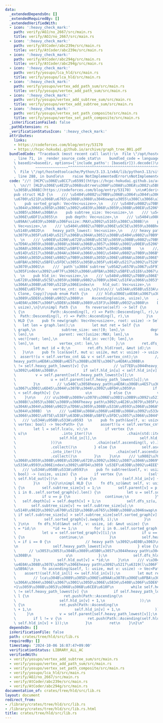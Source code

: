 ```yaml
---
data:
  _extendedDependsOn: []
  _extendedRequiredBy: []
  _extendedVerifiedWith:
  - icon: ':heavy_check_mark:'
    path: verify/AOJ/no_2667/src/main.rs
    title: verify/AOJ/no_2667/src/main.rs
  - icon: ':heavy_check_mark:'
    path: verify/AtCoder/abc239e/src/main.rs
    title: verify/AtCoder/abc239e/src/main.rs
  - icon: ':heavy_check_mark:'
    path: verify/AtCoder/abc294g/src/main.rs
    title: verify/AtCoder/abc294g/src/main.rs
  - icon: ':heavy_check_mark:'
    path: verify/yosupo/lca_hld/src/main.rs
    title: verify/yosupo/lca_hld/src/main.rs
  - icon: ':heavy_check_mark:'
    path: verify/yosupo/vertex_add_path_sum/src/main.rs
    title: verify/yosupo/vertex_add_path_sum/src/main.rs
  - icon: ':heavy_check_mark:'
    path: verify/yosupo/vertex_add_subtree_sum/src/main.rs
    title: verify/yosupo/vertex_add_subtree_sum/src/main.rs
  - icon: ':heavy_check_mark:'
    path: verify/yosupo/vertex_set_path_composite/src/main.rs
    title: verify/yosupo/vertex_set_path_composite/src/main.rs
  _isVerificationFailed: false
  _pathExtension: rs
  _verificationStatusIcon: ':heavy_check_mark:'
  attributes:
    links:
    - https://codeforces.com/blog/entry/53170
    - https://hcpc-hokudai.github.io/archive/graph_tree_001.pdf
  bundledCode: "Traceback (most recent call last):\n  File \"/opt/hostedtoolcache/Python/3.13.1/x64/lib/python3.13/site-packages/onlinejudge_verify/documentation/build.py\"\
    , line 71, in _render_source_code_stat\n    bundled_code = language.bundle(stat.path,\
    \ basedir=basedir, options={'include_paths': [basedir]}).decode()\n          \
    \         ~~~~~~~~~~~~~~~^^^^^^^^^^^^^^^^^^^^^^^^^^^^^^^^^^^^^^^^^^^^^^^^^^^^^^^^^^^^^^^^^^\n\
    \  File \"/opt/hostedtoolcache/Python/3.13.1/x64/lib/python3.13/site-packages/onlinejudge_verify/languages/rust.py\"\
    , line 288, in bundle\n    raise NotImplementedError\nNotImplementedError\n"
  code: "//! [HCPC\u306E\u8CC7\u6599](https://hcpc-hokudai.github.io/archive/graph_tree_001.pdf)\
    \  \n//! [HLD\u306E\u4E2D\u306Bsubtree\u30AF\u30A8\u30EA\u3082\u5BFE\u5FDC\u3055\
    \u305B\u308B](https://codeforces.com/blog/entry/53170)  \n\n#[derive(Debug)]\n\
    pub struct HLD {\n    /// \u5404\u9802\u70B9\u306B\u3064\u3044\u3066\u3001heavypath(descending)\u304C\
    \u6700\u521D\u306B\u6765\u308B\u3088\u3046swap\u3055\u308C\u3066\u3044\u308B\n\
    \    pub sorted_graph: Vec<Vec<usize>>,\n    /// \u5404\u9802\u70B9\u306B\u3064\
    \u3044\u3066\u305D\u308C\u3092\u6839\u3068\u3059\u308B\u90E8\u5206\u6728\u306E\
    \u30B5\u30A4\u30BA\n    pub subtree_size: Vec<usize>,\n    /// \u5404\u9802\u70B9\
    \u306E\u6DF1\u3055\n    pub depth: Vec<usize>,\n    /// \u5404\u9802\u70B9\u306E\
    \u89AA(\u6839\u306B\u306Fusize::MAX\u3092\u5165\u308C\u308B)\n    pub parent:\
    \ Vec<usize>,\n    /// \u5404\u9802\u70B9\u306E\u5C5E\u3059\u308Bheavy path\u306E\
    \u5148\u982D\n    heavy_path_lowest: Vec<usize>,\n    /// heavy path\u3092\u4E26\
    \u3079\u305F\u914D\u5217\u306B\u304A\u3051\u308B\u5404\u9802\u70B9\u306Eindex\
    \  \n    /// \u90E8\u5206\u6728\u306B\u5C5E\u3059\u308B\u9802\u70B9\u304C\u9023\
    \u7D9A\u3059\u308B\u3088\u3046\u306B\u3057\u3066\u3001\u90E8\u5206\u6728\u30AF\
    \u30A8\u30EA\u306B\u3082\u5BFE\u5FDC\u3067\u304D\u308B    \n    /// \u3053\u306E\
    \u914D\u5217\u306B\u304A\u3044\u3066\u3001\u5404\u9802\u70B9\u306B\u3064\u3044\
    \u3066\u305D\u306E\u9802\u70B9\u3068\u305D\u306E\u89AA\u3068\u306E\u9593\u306E\
    \u8FBA\u3092\u5BFE\u5FDC\u3055\u305B\u305F\u914D\u5217\u3092\u7528\u3044\u308C\
    \u3070\u3001\n    /// `path`\u3084`subtree`\u95A2\u6570\u3067\u5F97\u3089\u308C\
    \u305Findex\u3092\u4F7F\u3063\u3066\u8FBA\u3082\u5BFE\u51E6\u3067\u304D\u308B\
    \  \n    pub hld_in: Vec<usize>,\n    /// \u5404\u9802\u70B9\u306E\u90E8\u5206\
    \u6728\u306B\u5C5E\u3059\u308B\u9802\u70B9\u304C\u51FA\u3066\u3053\u306A\u304F\
    \u306A\u308B\u6700\u521D\u306Eindex\n    hld_out: Vec<usize>,\n    /// \u9802\u70B9\
    \u306E\u6570\n    vertex_cnt: usize,\n}\n\n/// \u534A\u958B\u533A\u9593\n#[derive(Debug,\
    \ Clone, Copy)]\npub enum Path {\n    /// hld\u306E\u4E0A\u3067\u306F\u53F3\u304B\
    \u3089\u5DE6\u306B\u9032\u3080\n    Ascending(usize, usize),\n    /// hld\u306E\
    \u4E0A\u3067\u306F\u5DE6\u304B\u3089\u53F3\u306B\u9032\u3080\n    Descending(usize,\
    \ usize),\n}\n\nimpl Path {\n    fn reverse(self) -> Self {\n        match self\
    \ {\n            Path::Ascending(l, r) => Path::Descending(l, r),\n          \
    \  Path::Descending(l, r) => Path::Ascending(l, r),\n        }\n    }\n}\n\nimpl\
    \ HLD {\n    pub fn new(graph: Vec<Vec<usize>>, root: usize) -> Self {\n     \
    \   let len = graph.len();\n        let mut ret = Self {\n            sorted_graph:\
    \ graph,\n            subtree_size: vec![0; len],\n            depth: vec![0;\
    \ len],\n            parent: vec![usize::MAX; len],\n            heavy_path_lowest:\
    \ vec![root; len],\n            hld_in: vec![0; len],\n            hld_out: vec![0;\
    \ len],\n            vertex_cnt: len,\n        };\n        ret.dfs_sz(root, usize::MAX);\n\
    \        let mut id = 0;\n        ret.dfs_hld(root, &mut id);\n        ret\n \
    \   }\n\n    pub fn lca(&self, mut u: usize, mut v: usize) -> usize {\n      \
    \  assert!(u < self.vertex_cnt && v < self.vertex_cnt);\n        // \u540C\u3058\
    heavy_path\u4E0A\u306B\u4E57\u308B\u307E\u3067\u4E0A\u308B\n        while self.heavy_path_lowest[u]\
    \ != self.heavy_path_lowest[v] {\n            // \u77ED\u3044heavy_path\u306E\u65B9\
    \u3092\u4E0A\u308B\n            if self.hld_in[u] < self.hld_in[v] {\n       \
    \         v = self.parent[self.heavy_path_lowest[v]];\n            } else {\n\
    \                u = self.parent[self.heavy_path_lowest[u]];\n            }\n\
    \        }\n        // \u540C\u3058heavy_path\u4E0A\u306B\u4E57\u3063\u305F\u306E\
    \u3067\u3001\u6D45\u3044\u307B\u3046\u3092\u8FD4\u3059\n        if self.depth[u]\
    \ < self.depth[v] {\n            u\n        } else {\n            v\n        }\n\
    \    }\n\n    /// u\u304B\u3089v\u3078\u306E\u30D1\u30B9\u3092\u5217\u6319\u3059\
    \u308B(\u3053\u308C\u3089\u306Fheavy path\u3092\u4E26\u3079\u305F\u914D\u5217\u306B\
    \u304A\u3044\u3066\u9023\u7D9A\u3059\u308B\u533A\u9593\u3068\u306A\u3063\u3066\
    \u3044\u308B)  \n    /// \u4E0A\u308A\u3068\u4E0B\u308A\u3092\u533A\u5225\u3057\
    \u3066\u3001\u975E\u53EF\u63DB\u306B\u5BFE\u5FDC\u3057\u3066\u3044\u308B  \n \
    \   /// \u534A\u958B\u533A\u9593  \n    pub fn path(&self, u: usize, v: usize,\
    \ vertex: bool) -> Vec<Path> {\n        assert!(u < self.vertex_cnt && v < self.vertex_cnt);\n\
    \        let l = self.lca(u, v);\n        if vertex {\n            self.ascending(l,\
    \ u)\n                .into_iter()\n                .chain(std::iter::once(Path::Descending(\n\
    \                    self.hld_in[l],\n                    self.hld_in[l] + 1,\n\
    \                )))\n                .chain(self.ascending(l, v).into_iter().map(Path::reverse).rev())\n\
    \                .collect()\n        } else {\n            self.ascending(l, u)\n\
    \                .into_iter()\n                .chain(self.ascending(l, v).into_iter().map(Path::reverse).rev())\n\
    \                .collect()\n        }\n    }\n\n    /// \u9802\u70B9v\u3092\u6839\
    \u3068\u3059\u308B\u90E8\u5206\u6728\u3092\u3061\u3087\u3046\u3069\u542B\u3080\
    \u533A\u9593\u306Eindex\u3092\u8FD4\u3059 \u53EF\u63DB\u3092\u4EEE\u5B9A  \n \
    \   /// \u534A\u958B\u533A\u9593\n    pub fn subtree(&self, v: usize, vertex:\
    \ bool) -> (usize, usize) {\n        if vertex {\n            (self.hld_in[v],\
    \ self.hld_out[v])\n        } else {\n            (self.hld_in[v] + 1, self.hld_out[v])\n\
    \        }\n    }\n}\n\nimpl HLD {\n    fn dfs_sz(&mut self, v: usize, p: usize)\
    \ {\n        self.subtree_size[v] = 1;\n        self.parent[v] = p;\n        for\
    \ i in 0..self.sorted_graph[v].len() {\n            let u = self.sorted_graph[v][i];\n\
    \            if u == p {\n                continue;\n            }\n         \
    \   self.depth[u] = self.depth[v] + 1;\n            self.dfs_sz(u, v);\n     \
    \       self.subtree_size[v] += self.subtree_size[u];\n            // heavy path\u306E\
    \u5148\u982D\u3092\u6700\u521D\u306B\u6765\u308B\u3088\u3046swap\n           \
    \ if self.subtree_size[u] > self.subtree_size[self.sorted_graph[v][0]] {\n   \
    \             self.sorted_graph[v].swap(0, i);\n            }\n        }\n   \
    \ }\n\n    fn dfs_hld(&mut self, v: usize, id: &mut usize) {\n        self.hld_in[v]\
    \ = *id;\n        *id += 1;\n        for i in 0..self.sorted_graph[v].len() {\n\
    \            let u = self.sorted_graph[v][i];\n            if u == self.parent[v]\
    \ {\n                continue;\n            }\n            self.heavy_path_lowest[u]\
    \ = if i == 0 {\n                // heavy path \u3092\u4E0B\u3063\u3066\u3044\u308B\
    \n                self.heavy_path_lowest[v]\n            } else {\n          \
    \      // \u3053\u3053\u304B\u3089\u65B0\u3057\u3044heavy path\u304C\u59CB\u307E\
    \u308B\n                u\n            };\n            self.dfs_hld(u, id);\n\
    \        }\n        self.hld_out[v] = *id;\n    }\n\n    /// v\u304B\u3089l\u3078\
    \u4E0A\u308B\u307E\u3067\u306Eheavy path\u3092\u5217\u6319(l\u306Flca\u306E\u60F3\
    \u5B9A)\n    fn ascending(&self, l: usize, mut v: usize) -> Vec<Path> {\n    \
    \    assert!(self.hld_in[l] <= self.hld_in[v]);\n        let mut ret = vec![];\n\
    \        // lca\u304B\u3089\u305D\u306E\u89AA\u3078\u306E\u8FBA\u306F\u542B\u307E\
    \u306A\u3044\u306E\u3067\u3001\u305D\u306E\u5834\u5408\u306F\u5DE6\u8FBA\u3092\
    +1\u3059\u308B\u3053\u3068\u306B\u6CE8\u610F\n        while self.heavy_path_lowest[l]\
    \ != self.heavy_path_lowest[v] {\n            if self.heavy_path_lowest[v] !=\
    \ l {\n                ret.push(Path::Ascending(\n                    self.hld_in[self.heavy_path_lowest[v]],\n\
    \                    self.hld_in[v] + 1,\n                ));\n            } else\
    \ {\n                ret.push(Path::Ascending(\n                    self.hld_in[self.heavy_path_lowest[v]]\
    \ + 1,\n                    self.hld_in[v] + 1,\n                ));\n       \
    \     }\n            v = self.parent[self.heavy_path_lowest[v]];\n        }\n\
    \        if l != v {\n            ret.push(Path::Ascending(self.hld_in[l] + 1,\
    \ self.hld_in[v] + 1));\n        }\n        ret\n    }\n}\n"
  dependsOn: []
  isVerificationFile: false
  path: crates/tree/hld/src/lib.rs
  requiredBy: []
  timestamp: '2024-10-06 16:07:47+09:00'
  verificationStatus: LIBRARY_ALL_AC
  verifiedWith:
  - verify/yosupo/vertex_add_subtree_sum/src/main.rs
  - verify/yosupo/vertex_add_path_sum/src/main.rs
  - verify/yosupo/vertex_set_path_composite/src/main.rs
  - verify/yosupo/lca_hld/src/main.rs
  - verify/AOJ/no_2667/src/main.rs
  - verify/AtCoder/abc239e/src/main.rs
  - verify/AtCoder/abc294g/src/main.rs
documentation_of: crates/tree/hld/src/lib.rs
layout: document
redirect_from:
- /library/crates/tree/hld/src/lib.rs
- /library/crates/tree/hld/src/lib.rs.html
title: crates/tree/hld/src/lib.rs
---
```

